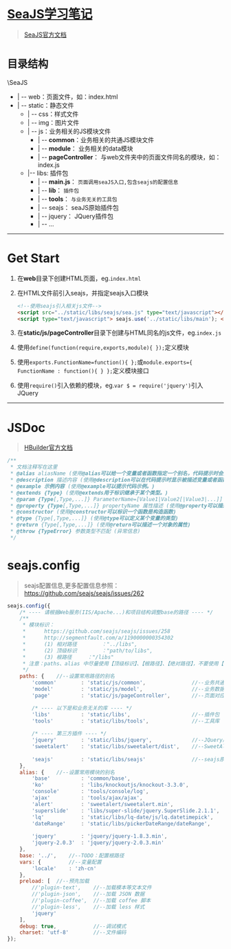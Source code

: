 # [SeaJS学习笔记](https://github.com/MrLeo/SeaJS)

> [SeaJS官方文档](http://seajs.org/docs/#docs)

# `目录结构`

\SeaJS
- | -- web：页面文件，如：index.html
- | -- static：静态文件
	- | -- css：样式文件
	- | -- img：图片文件
	- | -- js：业务相关的JS模块文件
		- | -- **common**：业务相关的共通JS模块文件
		- | -- **module**： 业务相关的data模块
		- | -- **pageController**： 与web文件夹中的页面文件同名的模块，如：index.js
	- |-- libs: 插件包
		- | -- **main.js**： `页面调用seaJS入口,包含seajs的配置信息`
		- | -- **lib**： `插件包`
		- | -- **tools**： `与业务无关的工具包`
		- | -- seajs： seaJS原始插件包
		- | -- jquery： JQuery插件包
		- | -- ...

***

# Get Start

1. 在**web**目录下创建HTML页面，eg.`index.html`
2. 在HTML文件</body>前引入seajs，并指定seajs入口模块

	```html
	<!--使用seajs引入相关js文件-->
	<script src="../static/libs/seajs/sea.js" type="text/javascript"></script>
	<script type="text/javascript"> seajs.use('../static/libs/main'); </script>
	```

3. 在**static/js/pageController**目录下创建与HTML同名的js文件，eg.`index.js`
5. 使用`define(function(require,exports,module){ });`定义模块
6. 使用`exports.FunctionName=function(){ };`或`module.exports={ FunctionName : function(){ } };`定义模块接口
4. 使用`require()`引入依赖的模块，eg.`var $ = require('jquery')`引入JQuery

***

# JSDoc

> [HBuilder官方文档](http://ask.dcloud.net.cn/article/129)

``` javascript
/**
 * 文档注释写在这里
 * @alias aliasName (使用@alias可以给一个变量或者函数指定一个别名，代码提示时会提示该别名)
 * @description 描述内容 (使用@description可以在代码提示时显示被描述变量或者函数的描述信息。)
 * @example 示例内容 (使用@example可以提示代码示例。)
 * @extends {Type} (使用@extends用于标识继承于某个类型。)
 * @param {Type[,Type,...]} ParameterName=[Value1|Value2[|Value3|...]] 参数描述 (使用@param可以描述一个函数的参数以及参数类型，HBuilder扩展了参数值域的写法（目前只支持字符串值域）)
 * @property {Type[,Type,...]} propertyName 属性描述 (使用@property可以描述一个对象的属性)
 * @constructor (使用@constructor可以标识一个函数是构造函数)
 * @type {Type[,Type,...]} (使用@type可以定义某个变量的类型)
 * @return {Type[,Type,...]} (使用@return可以描述一个对象的属性)
 * @throw {TypeError} 参数类型不匹配 (异常信息)
 */
```

# seajs.config

> seajs配置信息,更多配置信息参照：https://github.com/seajs/seajs/issues/262

```javascript
seajs.config({
	/* ---- 请根据Web服务(IIS/Apache...)和项目结构调整base的路径 ---- */
	/**
	 * 模块标识：
	 * 		https://github.com/seajs/seajs/issues/258
	 * 		http://segmentfault.com/a/1190000000354302
	 * 		(1) 相对路径		："../libs",
	 * 		(2) 顶级标识		："path/to/libs",
	 * 		(3) 根路径		："/libs"
	 * 注意：paths、alias 中尽量使用【顶级标识】、【根路径】、【绝对路径】，不要使用【相对标识】，因为在不同深度的模块引用时会解析为不同的路径。
	 */
	paths: {	//--设置常用路径的别名
		'common'		: 'static/js/common',				//--业务共通过模块
		'model'			: 'static/js/model',				//--业务数据、功能模块
		'page'			: 'static/js/pageController',		//--页面对应的模块

		/* ---- 以下是和业务无关的库 ---- */
		'libs'			: 'static/libs',					//--插件包
		'tools'			: 'static/libs/tools',				//--工具库
		
		/* ---- 第三方插件 ---- */
		'jquery'		: 'static/libs/jquery',				//--JQuery库
		'sweetalert'	: 'static/libs/sweetalert/dist',	//--SweetAlert
		
		'seajs'			: 'static/libs/seajs'				//--seajs原始库
	},
	alias: {	//--设置常用模块的别名
		'base'			: 'common/base',									//--base信息
		'ko'			: 'libs/knockoutjs/knockout-3.3.0',					//--knockout 动态数据
		'console'		: 'tools/console/log',								//--console.log 日志输出
		'ajax'			: 'tools/ajax/ajax',								//--javascript ajax
		'alert'			: 'sweetalert/sweetalert.min',						//--sweetalert 弹出框
		'superslide'	: 'libs/super-slide/jquery.SuperSlide.2.1.1',		//--superslide 选项卡、轮播
		'lq'			: 'static/libs/lq-date/js/lq.datetimepick',			//--lq-date 日历控件
		'dateRange'		: 'static/libs/pickerDateRange/dateRange',			//--pickerDateRange 日期区间控件
		
		'jquery'		: 'jquery/jquery-1.8.3.min',						//--JQuery.v1.8.3
		'jquery-2.0.3'	: 'jquery/jquery-2.0.3.min'							//--JQuery.v2.0.3
	},
	base: '../',	//--TODO：配置根路径
	vars: {			//--变量配置
		'locale'	: 'zh-cn'
	},
	preload: [	//--预先加载
		//'plugin-text',	//--加载模本等文本文件
		//'plugin-json',	//--加载 JSON 数据
		//'plugin-coffee',	//--加载 coffee 脚本
		//'plugin-less',	//--加载 less 样式
		'jquery'
	],
	debug: true,			//--调试模式
	charset: 'utf-8'		//--文件编码
});
```

